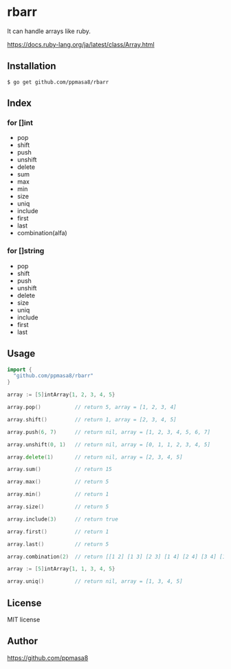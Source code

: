# rbarr
It can handle arrays like ruby.

https://docs.ruby-lang.org/ja/latest/class/Array.html

## Installation
```
$ go get github.com/ppmasa8/rbarr
```

## Index
### for []int
- pop
- shift
- push
- unshift
- delete
- sum
- max
- min
- size
- uniq
- include
- first
- last
- combination(alfa)

### for []string
- pop
- shift
- push
- unshift
- delete
- size
- uniq
- include
- first
- last

## Usage
```go
import {
  "github.com/ppmasa8/rbarr"
}

array := [5]intArray{1, 2, 3, 4, 5}

array.pop()           // return 5, array = [1, 2, 3, 4]

array.shift()         // return 1, array = [2, 3, 4, 5]

array.push(6, 7)      // return nil, array = [1, 2, 3, 4, 5, 6, 7]

array.unshift(0, 1)   // return nil, array = [0, 1, 1, 2, 3, 4, 5]

array.delete(1)       // return nil, array = [2, 3, 4, 5]

array.sum()           // return 15

array.max()           // return 5

array.min()           // return 1

array.size()          // return 5

array.include(3)      // return true

array.first()         // return 1

array.last()          // return 5

array.combination(2)  // return [[1 2] [1 3] [2 3] [1 4] [2 4] [3 4] [1 5] [2 5] [3 5] [4 5]]

array := [5]intArray{1, 1, 3, 4, 5}

array.uniq()          // return nil, array = [1, 3, 4, 5]
```

## License
MIT license

## Author
https://github.com/ppmasa8
